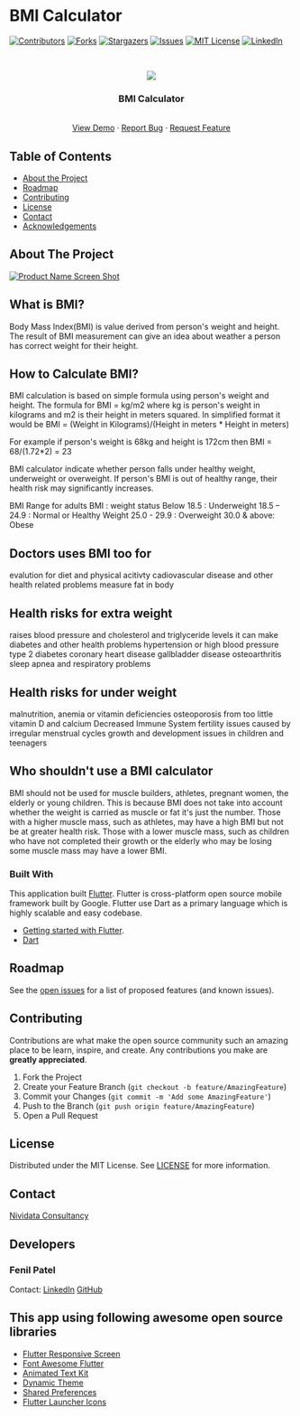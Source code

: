 # BMI Calculator
<!-- PROJECT SHIELDS -->
<!--
*** I'm using markdown "reference style" links for readability.
*** Reference links are enclosed in brackets [ ] instead of parentheses ( ).
*** See the bottom of this document for the declaration of the reference variables
*** for contributors-url, forks-url, etc. This is an optional, concise syntax you may use.
*** https://www.markdownguide.org/basic-syntax/#reference-style-links
-->
[![Contributors][contributors-shield]][contributors-url]
[![Forks][forks-shield]][forks-url]
[![Stargazers][stars-shield]][stars-url]
[![Issues][issues-shield]][issues-url]
[![MIT License][license-shield]][license-url]
[![LinkedIn][linkedin-shield]][linkedin-url]



<!-- PROJECT LOGO -->
<br />
<p align="center">
  <a href="https://github.com/Fenil-Nividata/FlutterBMI/blob/master/">
    <img src="https://github.com/jaysavsani07/FlutterBMI/blob/master/ic_launcher.png">
  </a>

  <h3 align="center">BMI Calculator</h3>

  <p align="center">
    <br />
    <a href="https://play.google.com/store/apps/details?id=com.nividata.bmi_calculator&hl=en">View Demo</a>
    ·
    <a href="https://github.com/Fenil-Nividata/FlutterBMI/issues">Report Bug</a>
    ·
    <a href="https://github.com/Fenil-Nividata/FlutterBMI/issues">Request Feature</a>
  </p>
</p>



<!-- TABLE OF CONTENTS -->
## Table of Contents

* [About the Project](#about-the-project)
* [Roadmap](#roadmap)
* [Contributing](#contributing)
* [License](#license)
* [Contact](#contact)
* [Acknowledgements](#acknowledgements)


<!-- ABOUT THE PROJECT -->
## About The Project

[![Product Name Screen Shot][product-screenshot]](https://example.com)

## What is BMI?
Body Mass Index(BMI) is value derived from person's weight and height. The result of BMI measurement can give an idea about weather a person has correct weight for
their height.

## How to Calculate BMI?
BMI calculation is based on simple formula using person's weight and height.
The formula for BMI = kg/m2 where kg is person's weight in kilograms and m2 is their height in meters squared. In simplified format it would be
BMI = (Weight in Kilograms)/(Height in meters * Height in meters)

For example if person's weight is 68kg and height is 172cm then
BMI = 68/(1.72*2) = 23

BMI calculator indicate whether person falls under healthy weight, underweight or overweight. If person's BMI is out of healthy range, their health
risk may significantly increases.

BMI Range for adults
BMI : weight status
Below 18.5 : Underweight
18.5 – 24.9 : Normal or Healthy Weight
25.0 - 29.9 : Overweight
30.0 & above: Obese

## Doctors uses BMI too for
evalution for diet and physical acitivty
cadiovascular disease and other health related problems
measure fat in body

## Health risks for extra weight
raises blood pressure and cholesterol and triglyceride levels
it can make diabetes and other health problems
hypertension or high blood pressure
type 2 diabetes
coronary heart disease
gallbladder disease
osteoarthritis
sleep apnea and respiratory problems

## Health risks for under weight
malnutrition, anemia or vitamin deficiencies
osteoporosis from too little vitamin D and calcium
Decreased Immune System
fertility issues caused by irregular menstrual cycles
growth and development issues in children and teenagers

## Who shouldn't use a BMI calculator
BMI should not be used for muscle builders, athletes, pregnant women, the elderly or young children.
This is because BMI does not take into account whether the weight is carried as muscle or fat it's just the number. Those with a higher muscle mass, such as athletes, may have a high BMI but not be at greater health risk. Those with a lower muscle mass, such as children who have not completed their growth or the elderly who may be losing some muscle mass may have a lower BMI.

### Built With
This application built [Flutter](https://flutter.dev/). Flutter is cross-platform open source mobile framework built by Google. Flutter use Dart as a primary language which is highly scalable and easy codebase.
* [Getting started with Flutter](https://flutter.dev/docs).
* [Dart](https://dart.dev/)

<!-- ROADMAP -->
## Roadmap

See the [open issues](https://github.com/Fenil-Nividata/FlutterBMI/issues) for a list of proposed features (and known issues).


<!-- CONTRIBUTING -->
## Contributing

Contributions are what make the open source community such an amazing place to be learn, inspire, and create. Any contributions you make are **greatly appreciated**.

1. Fork the Project
2. Create your Feature Branch (`git checkout -b feature/AmazingFeature`)
3. Commit your Changes (`git commit -m 'Add some AmazingFeature'`)
4. Push to the Branch (`git push origin feature/AmazingFeature`)
5. Open a Pull Request

<!-- LICENSE -->
## License

Distributed under the MIT License. See [LICENSE](https://github.com/Fenil-Nividata/FlutterBMI/blob/master/LICENSE) for more information.

<!-- CONTACT -->
## Contact

[Nividata Consultancy](https://www.nividata.com/contact/)

## Developers

### Fenil Patel 
Contact: [LinkedIn](https://www.linkedin.com/in/fenilpatel23/)
         [GitHub](https://github.com/Fenscode)

<!-- ACKNOWLEDGEMENTS -->
## This app using following awesome open source libraries

* [Flutter Responsive Screen](https://pub.dev/packages/flutter_responsive_screen)
* [Font Awesome Flutter](https://pub.dev/packages/font_awesome_flutter)
* [Animated Text Kit](https://pub.dev/packages/animated_text_kit)
* [Dynamic Theme](https://pub.dev/packages/dynamic_theme)
* [Shared Preferences](https://pub.dev/packages/shared_preferences)
* [Flutter Launcher Icons](https://pub.dev/packages/flutter_launcher_icons)


<!-- MARKDOWN LINKS & IMAGES -->
<!-- https://www.markdownguide.org/basic-syntax/#reference-style-links -->
[contributors-shield]: https://img.shields.io/github/contributors/othneildrew/Best-README-Template.svg?style=flat-square
[contributors-url]: https://github.com/Fenil-Nividata/FlutterBMI/graphs/contributors
[forks-shield]: https://img.shields.io/github/forks/othneildrew/Best-README-Template.svg?style=flat-square
[forks-url]: https://github.com/Fenil-Nividata/FlutterBMI/network/members
[stars-shield]: https://img.shields.io/github/stars/othneildrew/Best-README-Template.svg?style=flat-square
[stars-url]: https://github.com/Fenil-Nividata/FlutterBMI/stargazers
[issues-shield]: https://img.shields.io/github/issues/othneildrew/Best-README-Template.svg?style=flat-square
[issues-url]: https://github.com/Fenil-Nividata/FlutterBMI/issues
[license-shield]: https://img.shields.io/github/license/othneildrew/Best-README-Template.svg?style=flat-square
[license-url]: https://github.com/Fenil-Nividata/FlutterBMI/blob/master/LICENSE
[linkedin-shield]: https://img.shields.io/badge/-LinkedIn-black.svg?style=flat-square&logo=linkedin&colorB=555
[linkedin-url]: https://in.linkedin.com/company/nividataconsultancy
[product-screenshot]: https://github.com/Fenil-Nividata/FlutterBMI/blob/master/banner_new3.jpg

